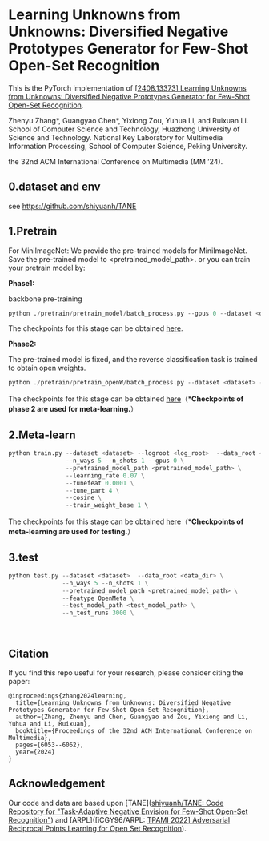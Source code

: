 

# **Learning Unknowns from Unknowns: Diversified Negative Prototypes Generator for Few-Shot Open-Set Recognition**

This is the PyTorch implementation of  [[2408.13373\] Learning Unknowns from Unknowns: Diversified Negative Prototypes Generator for Few-Shot Open-Set Recognition](https://arxiv.org/abs/2408.13373).

Zhenyu Zhang*, Guangyao Chen\*, Yixiong Zou,  Yuhua Li, and Ruixuan Li.
School of Computer Science and Technology, Huazhong University of Science and Technology.
National Key Laboratory for Multimedia Information Processing, School of Computer Science, Peking University.

the 32nd ACM International Conference on Multimedia (MM ’24).

## 0.dataset and env

see https://github.com/shiyuanh/TANE

## 1.Pretrain
For MiniImageNet:
We provide the pre-trained models for MiniImageNet. Save the pre-trained model to <pretrained_model_path>. or you can train your pretrain model by:

**Phase1:**

backbone pre-training

```python
python ./pretrain/pretrain_model/batch_process.py --gpus 0 --dataset <dataset> --model_path <log_root>  --data_root <data_dir> --batch_size 128 
```

The checkpoints for this stage can be obtained [here](https://drive.google.com/drive/folders/1mj8j5ZChRFLcYMBWEsBBhst8uQTOz_WJ?usp=sharing).

**Phase2:**

The pre-trained model is fixed, and the reverse classification task is trained to obtain open weights.

```python
python ./pretrain/pretrain_openW/batch_process.py --dataset <dataset> --model_path <log_root>  --data_root <data_dir> --batch_size 128 --pret_model_path <pretrain_model_pth_in_1>
```

The checkpoints for this stage can be obtained  [here](https://drive.google.com/drive/folders/1jvJoaG1wwUQEZ6INDGQUurmWksOR87PB?usp=sharing)（***Checkpoints of phase 2 are used for meta-learning.**）

## 2.Meta-learn
```python
python train.py --dataset <dataset> --logroot <log_root>  --data_root <data_dir> \ 
                --n_ways 5 --n_shots 1 --gpus 0 \
                --pretrained_model_path <pretrained_model_path> \
                --learning_rate 0.07 \
                --tunefeat 0.0001 \
                --tune_part 4 \
                --cosine \
                --train_weight_base 1 \ 
```

The checkpoints for this stage can be obtained [here](https://drive.google.com/drive/folders/10OUm0wCg2WZO36FnhXpd3jHyjCtljBWU?usp=sharing)（***Checkpoints of meta-learning are used for testing.**）

## 3.test

```python
python test.py --dataset <dataset>  --data_root <data_dir> \
               --n_ways 5 --n_shots 1 \
               --pretrained_model_path <pretrained_model_path> \
               --featype OpenMeta \
               --test_model_path <test_model_path> \
               --n_test_runs 3000 \
```


​       

## Citation

If you find this repo useful for your research, please consider citing the paper:

```
@inproceedings{zhang2024learning,
  title={Learning Unknowns from Unknowns: Diversified Negative Prototypes Generator for Few-Shot Open-Set Recognition},
  author={Zhang, Zhenyu and Chen, Guangyao and Zou, Yixiong and Li, Yuhua and Li, Ruixuan},
  booktitle={Proceedings of the 32nd ACM International Conference on Multimedia},
  pages={6053--6062},
  year={2024}
}
```

## Acknowledgement

Our code and data are based upon [TANE]([shiyuanh/TANE: Code Repository for "Task-Adaptive Negative Envision for Few-Shot Open-Set Recognition"](https://github.com/shiyuanh/TANE)) and [ARPL]([iCGY96/ARPL: [TPAMI 2022\] Adversarial Reciprocal Points Learning for Open Set Recognition](https://github.com/iCGY96/ARPL)).